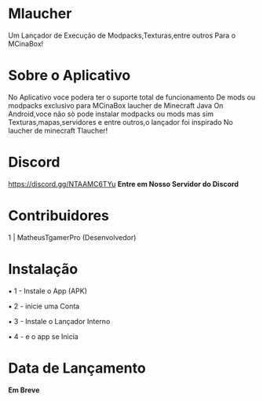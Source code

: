 # Mlaucher
Um Lançador de Execução de Modpacks,Texturas,entre outros Para o MCinaBox!

# Sobre o Aplicativo
No Aplicativo voce podera ter o suporte total de funcionamento
De mods ou modpacks exclusivo para MCinaBox laucher de Minecraft Java
On Android,voce não sò pode instalar modpacks ou mods mas sim
Texturas,mapas,servidores e entre outros,o lançador foi inspirado
No laucher de minecraft Tlaucher!
# Discord
https://discord.gg/NTAAMC6TYu
**Entre em Nosso Servidor do Discord**


# Contribuidores
1 | MatheusTgamerPro (Desenvolvedor)

# Instalação

▪ 1 - Instale o App (APK)

▪ 2 - inicie uma Conta

▪ 3 - Instale o Lançador Interno

▪ 4 - e o app se Inicia

# Data de Lançamento

**Em Breve**
